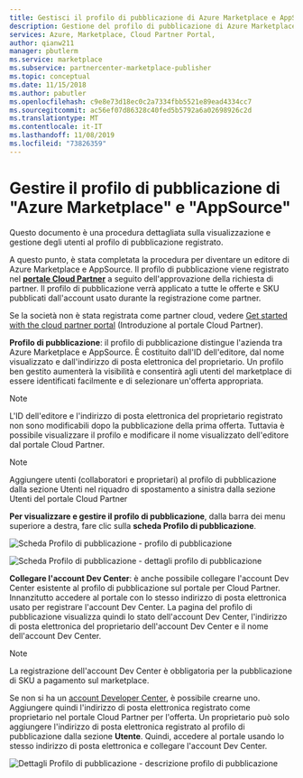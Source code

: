 ```yaml
---
title: Gestisci il profilo di pubblicazione di Azure Marketplace e AppSource
description: Gestione del profilo di pubblicazione di Azure Marketplace e AppSource
services: Azure, Marketplace, Cloud Partner Portal,
author: qianw211
manager: pbutlerm
ms.service: marketplace
ms.subservice: partnercenter-marketplace-publisher
ms.topic: conceptual
ms.date: 11/15/2018
ms.author: pabutler
ms.openlocfilehash: c9e8e73d18ec0c2a7334fbb5521e89ead4334cc7
ms.sourcegitcommit: ac56ef07d86328c40fed5b5792a6a02698926c2d
ms.translationtype: MT
ms.contentlocale: it-IT
ms.lasthandoff: 11/08/2019
ms.locfileid: "73826359"
---
```

# <a name="manage-azure-marketplace-and-appsource-publisher-profile"></a>Gestire il profilo di pubblicazione di "Azure Marketplace" e "AppSource"

Questo documento è una procedura dettagliata sulla visualizzazione e gestione degli utenti al profilo di pubblicazione registrato.

A questo punto, è stata completata la procedura per diventare un editore di Azure Marketplace e AppSource. Il profilo di pubblicazione viene registrato nel **[portale Cloud Partner](https://cloudpartner.azure.com/)** a seguito dell'approvazione della richiesta di partner. Il profilo di pubblicazione verrà applicato a tutte le offerte e SKU pubblicati dall'account usato durante la registrazione come partner.

Se la società non è stata registrata come partner cloud, vedere [Get started with the cloud partner portal](https://docs.microsoft.com/azure/marketplace/cloud-partner-portal-orig/cloud-partner-portal-getting-started-with-the-cloud-partner-portal) (Introduzione al portale Cloud Partner).

**Profilo di pubblicazione**: il profilo di pubblicazione distingue l'azienda tra Azure Marketplace e AppSource. È costituito dall'ID dell'editore, dal nome visualizzato e dall'indirizzo di posta elettronica del proprietario. Un profilo ben gestito aumenterà la visibilità e consentirà agli utenti del marketplace di essere identificati facilmente e di selezionare un'offerta appropriata.

> [!NOTE]
> L'ID dell'editore e l'indirizzo di posta elettronica del proprietario registrato non sono modificabili dopo la pubblicazione della prima offerta. Tuttavia è possibile visualizzare il profilo e modificare il nome visualizzato dell'editore dal portale Cloud Partner.

<!-- Dummy comment added to suppress MD linter warning -->

> [!NOTE]
> Aggiungere utenti (collaboratori e proprietari) al profilo di pubblicazione dalla sezione Utenti nel riquadro di spostamento a sinistra dalla sezione Utenti del portale Cloud Partner

**Per visualizzare e gestire il profilo di pubblicazione**, dalla barra dei menu superiore a destra, fare clic sulla **scheda Profilo di pubblicazione**.

![Scheda Profilo di pubblicazione - profilo di pubblicazione](./media/cloud-partner-portal-how-to-manage-publisher-profile/publisherprofilenew.png)

![Scheda Profilo di pubblicazione - dettagli profilo di pubblicazione](./media/cloud-partner-portal-how-to-manage-publisher-profile/publisherprofiledetails.png)

**Collegare l'account Dev Center**: è anche possibile collegare l'account Dev Center esistente al profilo di pubblicazione sul portale per Cloud Partner.
Innanzitutto accedere al portale con lo stesso indirizzo di posta elettronica usato per registrare l'account Dev Center. La pagina del profilo di pubblicazione visualizza quindi lo stato dell'account Dev Center, l'indirizzo di posta elettronica del proprietario dell'account Dev Center e il nome dell'account Dev Center.

>[!NOTE]
>La registrazione dell'account Dev Center è obbligatoria per la pubblicazione di SKU a pagamento sul marketplace.

Se non si ha un [account Developer Center](./cloud-partner-portal-dev-center-accounts-registration.md), è possibile crearne uno. Aggiungere quindi l'indirizzo di posta elettronica registrato come proprietario nel portale Cloud Partner per l'offerta. Un proprietario può solo aggiungere l'indirizzo di posta elettronica registrato al profilo di pubblicazione dalla sezione **Utente**. Quindi, accedere al portale usando lo stesso indirizzo di posta elettronica e collegare l'account Dev Center.

![Dettagli Profilo di pubblicazione - descrizione profilo di pubblicazione](./media/cloud-partner-portal-how-to-manage-publisher-profile/publisherprofiledescription.png)
